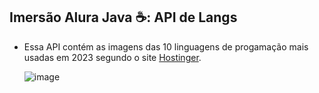 ## Imersão Alura Java ☕: API de Langs

<ul>
<li>Essa API contém as imagens das 10 linguagens de progamação mais usadas em 2023 segundo o site <a href="https://www.hostinger.com.br/tutoriais/linguagens-de-programacao-mais-usadas">Hostinger</a>.

![image](https://user-images.githubusercontent.com/128440501/229170766-4ccd7572-60ec-4f75-b060-dc10615cfd54.png)
